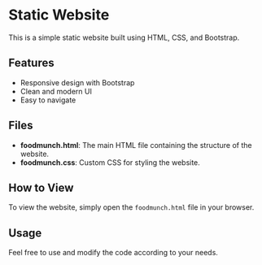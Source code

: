 # Static Website

This is a simple static website built using HTML, CSS, and Bootstrap.

## Features

- Responsive design with Bootstrap
- Clean and modern UI
- Easy to navigate

## Files

- **foodmunch.html**: The main HTML file containing the structure of the website.
- **foodmunch.css**: Custom CSS for styling the website.

## How to View

To view the website, simply open the `foodmunch.html` file in your browser.

## Usage

Feel free to use and modify the code according to your needs.
